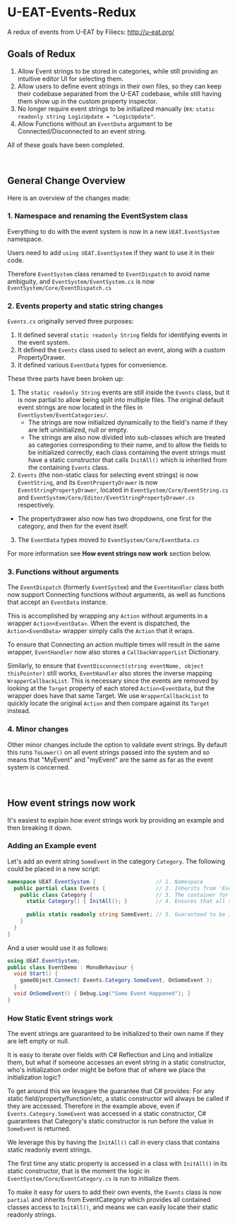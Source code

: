 # U-EAT-Events-Redux
A redux of events from U-EAT by Filiecs: http://u-eat.org/

## Goals of Redux

1. Allow Event strings to be stored in categories, while still providing an intuitive editor UI for selecting them.
2. Allow users to define event strings in their own files, so they can keep their codebase separated from the U-EAT codebase, while still having them show up in the custom property inspector.
3. No longer require event strings to be initialized manually (ex: `static readonly string LogicUpdate = "LogicUpdate"`.
4. Allow Functions without an `EventData` argument to be Connected/Disconnected to an event string.

All of these goals have been completed.

<br>

## General Change Overview

Here is an overview of the changes made:


### 1. Namespace and renaming the EventSystem class
 
Everything to do with the event system is now in a new `UEAT.EventSystem` namespace.

Users need to add `using UEAT.EventSystem` if they want to use it in their code.

Therefore `EventSystem` class renamed to `EventDispatch` to avoid name ambiguity, and `EventSystem/EventSystem.cs` is now `EventSystem/Core/EventDispatch.cs`


### 2. Events property and static string changes

`Events.cs` originally served three purposes:
1. It defined several `static readonly String` fields for identifying events in the event system.
2. It defined the `Events` class used to select an event, along with a custom PropertyDrawer.
3. It defined various `EventData` types for convenience.

These three parts have been broken up:
1. The `static readonly String` events are still inside the `Events` class, but it is now partial to allow being split into multiple files. The original default event strings are now located in the files in `EventSystem/EventCategories/`.
   - The strings are now initialized dynamically to the field's name if they are left uninitialized, null or empty.
   - The strings are also now divided into sub-classes which are treated as categories corresponding to their name, and to allow the fields to be initialized correctly, each class containing the event strings must have a static constructor that calls `InitAll()` which is inherited from the containing `Events` class.
2. `Events` (the non-static class for selecting event strings) is now `EventString`, and its `EventPropertyDrawer` is now `EventStringPropertyDrawer`, located in `EventSystem/Core/EventString.cs` and `EventSystem/Core/Editor/EventStringPropertyDrawer.cs` respectively.
  - The propertydrawer also now has two dropdowns, one first for the category, and then for the event itself.
3. The `EventData` types moved to `EventSystem/Core/EventData.cs`

For more information see **How event strings now work** section below.


### 3. Functions without arguments

The `EventDispatch` (formerly `EventSystem`) and the `EventHandler` class both now support Connecting functions without arguments, as well as functions that accept an `EventData` instance.

This is accomplished by wrapping any `Action` without arguments in a wrapper `Action<EventData>`. When the event is dispatched, the `Action<EvendData>` wrapper simply calls the `Action` that it wraps.

To ensure that Connecting an action multiple times will result in the same wrapper, `EventHandler` now also stores a `CallbackWrapperList` Dictionary.

Similarly, to ensure that `EventDisconnect(string eventName, object thisPointer)` still works, `EventHandler` also stores the inverse mapping `WrapperCallbackList`. This is necessary since the events are removed by looking at the `Target` property of each stored `Action<EventData`, but the wrapper does have that same Target. We use `WrapperCallbackList` to quickly locate the original `Action` and then compare against its `Target` instead.

### 4. Minor changes

Other minor changes include the option to validate event strings. By default this runs `ToLower()` on all event strings passed into the system and so means that "MyEvent" and "myEvent" are the same as far as the event system is concerned.

<br />

## How event strings now work

It's easiest to explain how event strings work by providing an example and then breaking it down.

### Adding an Example event
Let's add an event string `SomeEvent` in the category `Category`. The following could be placed in a new script:

```c#
namespace UEAT.EventSystem {                   // 1. Namespace
  public partial class Events {                // 2. Inherits from 'EventsCategory' to provide static InitAll()
    public class Category {                    // 3. The container for the static readonly strings
      static Category() { InitAll(); }         // 4. Ensures that all static readonly strings are init
      
      public static readonly string SomeEvent; // 5. Guaranteed to be initialized with string "SomeEvent"
    }
  }
}
```

And a user would use it as follows:

```c#
using UEAT.EventSystem;
public class EventDemo : MonoBehaviour {
  void Start() {
    gameObject.Connect( Events.Category.SomeEvent, OnSomeEvent );
  }
  void OnSomeEvent() { Debug.Log("Some Event Happened"); }
}
```

### How Static Event strings work

The event strings are guaranteed to be initialized to their own name if they are left empty or null. 

It is easy to iterate over fields with C# Reflection and Linq and initialize them, but what if someone accesses an event string in a static constructor, who's initialization order might be before that of where we place the initialization logic?

To get around this we levagare the guarantee that C# provides: For any static field/property/function/etc, a static constructor will always be called if they are accessed. Therefore in the example above, even if `Events.Category.SomeEvent` was accessed in a static constructor, C# guarantees that Category's static constructor is run before the value in `SomeEvent` is returned.

We leverage this by having the `InitAll()` call in every class that contains static readonly event strings.

The first time any static property is accessed in a class with `InitAll()` in its static constructor, that is the moment the logic in `EventSystem/Core/EventCategory.cs` is run to initialize them.


To make it easy for users to add their own events, the `Events` class is now `partial` and inherits from EventCategory which provides all contained classes access to `InitAll()`, and means we can easily locate their static readonly strings.



